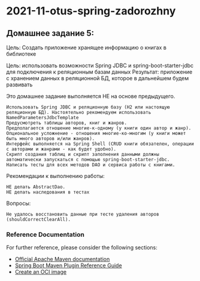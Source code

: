 # 2021-11-otus-spring-zadorozhny

## Домашнее задание 5:

Цель: Создать приложение хранящее информацию о книгах в библиотеке

Цель: использовать возможности Spring JDBC и spring-boot-starter-jdbc для подключения к реляционным базам данных
Результат: приложение с хранением данных в реляционной БД, которое в дальнейшем будем развивать

Это домашнее задание выполняется НЕ на основе предыдущего.

    Использовать Spring JDBC и реляционную базу (H2 или настоящую реляционную БД). Настоятельно рекомендуем использовать NamedParametersJdbcTemplate
    Предусмотреть таблицы авторов, книг и жанров.
    Предполагается отношение многие-к-одному (у книги один автор и жанр). Опциональное усложнение - отношения многие-ко-многим (у книги может быть много авторов и/или жанров).
    Интерфейс выполняется на Spring Shell (CRUD книги обязателен, операции с авторами и жанрами - как будет удобно).
    Скрипт создания таблиц и скрипт заполнения данными должны автоматически запускаться с помощью spring-boot-starter-jdbc.
    Написать тесты для всех методов DAO и сервиса работы с книгами.

Рекомендации к выполнению работы:

    НЕ делать AbstractDao.
    НЕ делать наследования в тестах
    
Вопросы:

    Не удалось восстановить данные при тесте удаления авторов (shouldCorrectClearAll).    

### Reference Documentation
For further reference, please consider the following sections:

* [Official Apache Maven documentation](https://maven.apache.org/guides/index.html)
* [Spring Boot Maven Plugin Reference Guide](https://docs.spring.io/spring-boot/docs/2.6.2/maven-plugin/reference/html/)
* [Create an OCI image](https://docs.spring.io/spring-boot/docs/2.6.2/maven-plugin/reference/html/#build-image)

